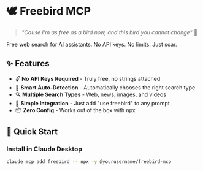 # 🕊️ Freebird MCP

> *"Cause I'm as free as a bird now, and this bird you cannot change"* 🎸

Free web search for AI assistants. No API keys. No limits. Just soar.

## ✨ Features

- 🔓 **No API Keys Required** - Truly free, no strings attached
- 🤖 **Smart Auto-Detection** - Automatically chooses the right search type
- 🔍 **Multiple Search Types** - Web, news, images, and videos
- 🚀 **Simple Integration** - Just add "use freebird" to any prompt
- 📦 **Zero Config** - Works out of the box with npx

## 🚀 Quick Start

### Install in Claude Desktop

```bash
claude mcp add freebird -- npx -y @yourusername/freebird-mcp